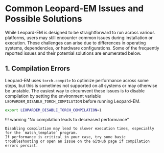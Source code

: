 # Common Leopard-EM Issues and Possible Solutions

While Leopard-EM is designed to be straightforward to run across various platforms, users may still encounter common issues during installation or execution.
These challenges can arise due to differences in operating systems, dependencies, or hardware configurations.
Some of the frequently reported issues and their potential solutions are enumerated below.

## 1. Compilation Errors
Leopard-EM uses `torch.compile` to optimize performance across some steps, but this is sometimes not supported on all systems or may otherwise be unstable.
The easiest way to circumvent these issues is to disable compilation by setting the environment variable `LEOPARDEM_DISABLE_TORCH_COMPILATION` before running Leopard-EM.

```bash
export LEOPARDEM_DISABLE_TORCH_COMPILATION=1
```

!!! warning "No compilation leads to decreased performance"
    
    Disabling compilation may lead to slower execution times, especially for the `match_template` program.
    If performance is critical in your case, try some basic troubleshooting or open an issue on the GitHub page if compilation errors persist.